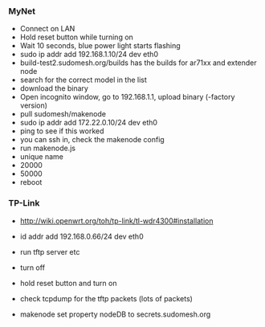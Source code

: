 ### MyNet

- Connect on LAN
- Hold reset button while turning on
- Wait 10 seconds, blue power light starts flashing
- sudo ip addr add 192.168.1.10/24 dev eth0
- build-test2.sudomesh.org/builds has the builds for ar71xx and extender node
- search for the correct model in the list
- download the binary
- Open incognito window, go to 192.168.1.1, upload binary (-factory version)
- pull sudomesh/makenode
- sudo ip addr add 172.22.0.10/24 dev eth0
- ping to see if this worked
- you can ssh in, check the makenode config
- run makenode.js
- unique name
- 20000
- 50000
- reboot


### TP-Link
- http://wiki.openwrt.org/toh/tp-link/tl-wdr4300#installation
- id addr add 192.168.0.66/24 dev eth0
- run tftp server etc
- turn off
- hold reset button and turn on
- check tcpdump for the tftp packets (lots of packets)

- makenode set property nodeDB to secrets.sudomesh.org